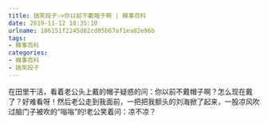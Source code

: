 ```yaml
---
title: 搞笑段子->你以前不戴帽子啊 | 糗事百科
date: 2019-11-12 18:35:10
urlname: 186151f2245d82cd05b67af1ea82e96b
tags: 
- 糗事百科
categories:
- 糗事百科
- 搞笑段子
---
```

在田里干活，看着老公头上戴的帽子疑惑的问：你以前不戴帽子啊？怎么现在戴了？好难看呀！然后老公走到我面前，一把把我额头的刘海掀了起来，一股凉风吹过脑门子被吹的“嗡嗡”的!老公笑着问：凉不凉？


